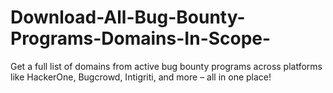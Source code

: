 # Download-All-Bug-Bounty-Programs-Domains-In-Scope-
Get a full list of domains from active bug bounty programs across platforms like HackerOne, Bugcrowd, Intigriti, and more – all in one place!
